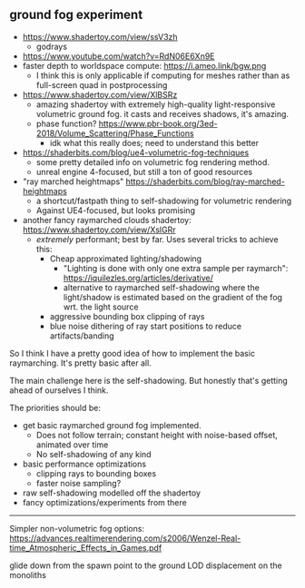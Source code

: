 ## ground fog experiment

- https://www.shadertoy.com/view/ssV3zh
  - godrays
- https://www.youtube.com/watch?v=RdN06E6Xn9E
- faster depth to worldspace compute: https://i.ameo.link/bgw.png
  - I think this is only applicable if computing for meshes rather than as full-screen quad in postprocessing
- https://www.shadertoy.com/view/XlBSRz
  - amazing shadertoy with extremely high-quality light-responsive volumetric ground fog. it casts and receives shadows, it's amazing.
  - phase function? https://www.pbr-book.org/3ed-2018/Volume_Scattering/Phase_Functions
    - idk what this really does; need to understand this better
- https://shaderbits.com/blog/ue4-volumetric-fog-techniques
  - some pretty detailed info on volumetric fog rendering method.
  - unreal engine 4-focused, but still a ton of good resources
- "ray marched heightmaps" https://shaderbits.com/blog/ray-marched-heightmaps
  - a shortcut/fastpath thing to self-shadowing for volumetric rendering
  - Against UE4-focused, but looks promising
- another fancy raymarched clouds shadertoy: https://www.shadertoy.com/view/XslGRr
  - _extremely_ performant; best by far. Uses several tricks to achieve this:
    - Cheap approximated lighting/shadowing
      - "Lighting is done with only one extra sample per raymarch": https://iquilezles.org/articles/derivative/
      - alternative to raymarched self-shadowing where the light/shadow is estimated based on the gradient of the fog wrt. the light source
    - aggressive bounding box clipping of rays
    - blue noise dithering of ray start positions to reduce artifacts/banding

So I think I have a pretty good idea of how to implement the basic raymarching. It's pretty basic after all.

The main challenge here is the self-shadowing. But honestly that's getting ahead of ourselves I think.

The priorities should be:

- get basic raymarched ground fog implemented.
  - Does not follow terrain; constant height with noise-based offset, animated over time
  - No self-shadowing of any kind
- basic performance optimizations
  - clipping rays to bounding boxes
  - faster noise sampling?
- raw self-shadowing modelled off the shadertoy
- fancy optimizations/experiments from there

---

Simpler non-volumetric fog options: https://advances.realtimerendering.com/s2006/Wenzel-Real-time_Atmospheric_Effects_in_Games.pdf

glide down from the spawn point to the ground
LOD displacement on the monoliths
